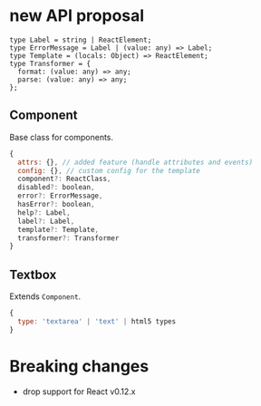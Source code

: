 # new API proposal

```
type Label = string | ReactElement;
type ErrorMessage = Label | (value: any) => Label;
type Template = (locals: Object) => ReactElement;
type Transformer = {
  format: (value: any) => any;
  parse: (value: any) => any;
};
```

## Component

Base class for components.

```js
{
  attrs: {}, // added feature (handle attributes and events)
  config: {}, // custom config for the template
  component?: ReactClass,
  disabled?: boolean,
  error?: ErrorMessage,
  hasError?: boolean,
  help?: Label,
  label?: Label,
  template?: Template,
  transformer?: Transformer
}
```

## Textbox

Extends `Component`.

```js
{
  type: 'textarea' | 'text' | html5 types
}
```

# Breaking changes

- drop support for React v0.12.x
